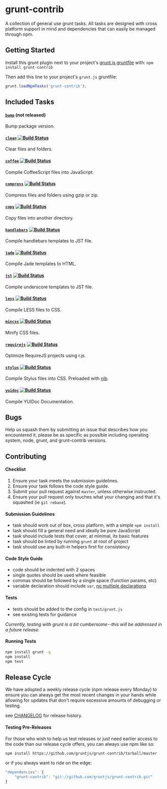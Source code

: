 # grunt-contrib

A collection of general use grunt tasks. All tasks are designed with cross platform support in mind and dependencies that can easily be managed through npm.

## Getting Started
Install this grunt plugin next to your project's [grunt.js gruntfile][getting_started] with: `npm install grunt-contrib`

Then add this line to your project's `grunt.js` gruntfile:

```javascript
grunt.loadNpmTasks('grunt-contrib');
```

[grunt]: https://github.com/cowboy/grunt
[getting_started]: https://github.com/cowboy/grunt/blob/master/docs/getting_started.md

## Included Tasks
#### [`bump`](https://github.com/gruntjs/grunt-contrib-bump/) (not released)
Bump package version.

#### [`clean`](https://github.com/gruntjs/grunt-contrib-clean/) [![Build Status](https://secure.travis-ci.org/gruntjs/grunt-contrib-clean.png?branch=master)](http://travis-ci.org/gruntjs/grunt-contrib-clean)
Clear files and folders.

#### [`coffee`](https://github.com/gruntjs/grunt-contrib-coffee/) [![Build Status](https://secure.travis-ci.org/gruntjs/grunt-contrib-coffee.png?branch=master)](http://travis-ci.org/gruntjs/grunt-contrib-coffee)
Compile CoffeeScript files into JavaScript.

#### [`compress`](https://github.com/gruntjs/grunt-contrib-compress/) [![Build Status](https://secure.travis-ci.org/gruntjs/grunt-contrib-compress.png?branch=master)](http://travis-ci.org/gruntjs/grunt-contrib-compress)
Compress files and folders using gzip or zip.

#### [`copy`](https://github.com/gruntjs/grunt-contrib-copy/) [![Build Status](https://secure.travis-ci.org/gruntjs/grunt-contrib-copy.png?branch=master)](http://travis-ci.org/gruntjs/grunt-contrib-copy)
Copy files into another directory.

#### [`handlebars`](https://github.com/gruntjs/grunt-contrib-handlebars/) [![Build Status](https://secure.travis-ci.org/gruntjs/grunt-contrib-handlebars.png?branch=master)](http://travis-ci.org/gruntjs/grunt-contrib-handlebars)
Compile handlebars templates to JST file.

#### [`jade`](https://github.com/gruntjs/grunt-contrib-jade/) [![Build Status](https://secure.travis-ci.org/gruntjs/grunt-contrib-jade.png?branch=master)](http://travis-ci.org/gruntjs/grunt-contrib-jade)
Compile Jade templates to HTML.

#### [`jst`](https://github.com/gruntjs/grunt-contrib-jst/) [![Build Status](https://secure.travis-ci.org/gruntjs/grunt-contrib-jst.png?branch=master)](http://travis-ci.org/gruntjs/grunt-contrib-jst)
Compile underscore templates to JST file.

#### [`less`](https://github.com/gruntjs/grunt-contrib-less/) [![Build Status](https://secure.travis-ci.org/gruntjs/grunt-contrib-less.png?branch=master)](http://travis-ci.org/gruntjs/grunt-contrib-less)
Compile LESS files to CSS.

#### [`mincss`](https://github.com/gruntjs/grunt-contrib-mincss/) [![Build Status](https://secure.travis-ci.org/gruntjs/grunt-contrib-mincss.png?branch=master)](http://travis-ci.org/gruntjs/grunt-contrib-mincss)
Minify CSS files.

#### [`requirejs`](https://github.com/gruntjs/grunt-contrib-requirejs/) [![Build Status](https://secure.travis-ci.org/gruntjs/grunt-contrib-requirejs.png?branch=master)](http://travis-ci.org/gruntjs/grunt-contrib-requirejs)
Optimize RequireJS projects using r.js.

#### [`stylus`](https://github.com/gruntjs/grunt-contrib-stylus/) [![Build Status](https://secure.travis-ci.org/gruntjs/grunt-contrib-stylus.png?branch=master)](http://travis-ci.org/gruntjs/grunt-contrib-stylus)
Compile Stylus files into CSS. Preloaded with [nib](http://visionmedia.github.com/nib/).

#### [`yuidoc`](https://github.com/gruntjs/grunt-contrib-yuidoc/) [![Build Status](https://secure.travis-ci.org/gruntjs/grunt-contrib-yuidoc.png?branch=master)](http://travis-ci.org/gruntjs/grunt-contrib-yuidoc)
Compile YUIDoc Documentation.

## Bugs

Help us squash them by submitting an issue that describes how you encountered it; please be as specific as possible including operating system, node, grunt, and grunt-contrib versions.

## Contributing

#### Checklist

1. Ensure your task meets the submission guidelines.
2. Ensure your task follows the code style guide.
3. Submit your pull request against `master`, unless otherwise instructed.
4. Ensure your pull request only touches what your changing and that it's squashed (ie `git rebase`).

#### Submission Guidelines

* task should work out of box, cross platform, with a simple `npm install`
* task should fill a general need and ideally be pure JavaScript
* task should include tests that cover, at minimal, its basic features
* task should be linted by running `grunt` at root of project
* task should use any built-in helpers first for consistency

#### Code Style Guide

* code should be indented with 2 spaces
* single quotes should be used where feasible
* commas should be followed by a single space (function params, etc)
* variable declaration should include `var`, [no multiple declarations](http://benalman.com/news/2012/05/multiple-var-statements-javascript/)

#### Tests

* tests should be added to the config in `test/grunt.js`
* see existing tests for guidance

*Currently, testing with grunt is a bit cumbersome--this will be addressed in a future release.*

#### Running Tests
```bash
npm install grunt -g
npm install
npm test
```

## Release Cycle

We have adopted a weekly release cycle (npm release every Monday) to ensure you can always get the most recent changes in your hands while allowing for updates that don't require excessive amounts of debugging or testing.

see [CHANGELOG](https://github.com/gruntjs/grunt-contrib/blob/master/CHANGELOG) for release history.

#### Testing Pre-Releases

For those who wish to help us test releases or just need earlier access to the code than our release cycle offers, you can always use npm like so:

```bash
npm install https://github.com/gruntjs/grunt-contrib/tarball/master
```

or if you always want to ride on the edge:

```javascript
"dependencies": {
    "grunt-contrib": "git://github.com/gruntjs/grunt-contrib.git"
}
```